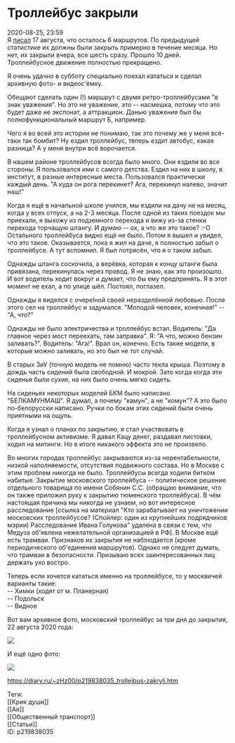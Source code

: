 Троллейбус закрыли
===================

   
 2020-08-25, 23:59   
  Я  [писал](Не%20тестовый%20пост.%20Крик%20души)  17 августа, что осталось 6 маршрутов. По предыдущей статистике их должны были закрыть примерно в течение месяца. Но нет, их закрыли вчера, все шесть сразу. Прошло 10 дней. Троллейбусное движение полностью прекращено.   
   
 Я очень удачно в субботу специально поехал кататься и сделал архивную фото- и видеос'ёмку.   
   
 Обещают сделать один (!) маршрут с двумя ретро-троллейбусами "в знак уважения". Но это не уважение, это -- насмешка, потому что это будет даже не экспонат, а аттракцион. Данью уважения был бы полнофункциональный маршрут Б, например.   
   
 Чего я во всей это истории не понимаю, так это почему же у меня всё-таки так бомбит? Ну ездил троллейбус, теперь ездит автобус, какая разница? А у меня внутри всё ворочается.   
   
 В нашем районе троллейбусов всегда было много. Они ездили во все стороны. Я пользовался ими с самого детства. Ездил на них в школу, в институт, в разные интересные места. Пользовался практически каждый день. "А куда он рога перекинет? Ага, перекинул налево, значит наш!"   
   
 Когда я ещё в начальной школе учился, мы ездили на дачу не на месяц, когда у всех отпуск, а на 2-3 месяца. После одной из таких поездок мы приехали, я выхожу из подземного перехода и вижу из-за стенки перехода торчащую штангу. И думаю -- ох, а что же это такое? :-О Остального троллейбуса видно ещё не было. Потом я вышел и увидел, что это такое. Оказывается, пока я жил на даче, я полностью забыл о троллейбусе. А тут вспомнил. Я был потрясён, что я о таком забыл.   
   
 Однажды штанга соскочила, а верёвка, которая к концу штанги была привязана, перекинулась через провод. Я не знаю, как это произошло. И вот водитель ходит вокруг и думает, что бы ему предпринять. Я в этот момент не ехал, а по улице шёл. Постоял, поглазел.   
   
 Однажды я виделся с очереlной своей неразделённой любовью. После этого сел на троллейбус и задумался. "Молодой человек, конечная!" -- "А, что?"   
   
 Однажды не было электричества и троллейбус встал. Водитель: "Да главное через мост переехать, там заправка". Я: "А что, можно бензин заливать?". Водитель: "Ага!". Врал он, конечно. Есть такие модели, в которые можно заливать, но это был не тот случай.   
   
 В старых ЗиУ (точную модель не помню) часто текла крыша. Поэтому в дождь часть сидений была свободной. И мокрой. Зато когда когда эти сиденья были сухие, на них было очень мягко сидеть.   
   
 На сиденьях некоторых моделей БКМ было написано "БЕЛКАМУНМАШ". Я думал, а почему "камун", а не "комун"? А это было по-белорусски написано. Ручки по бокам этих сидений были очень приятными на ощупь.   
   
 Когда я узнал о планах по закрытию, я стал участвовать в троллейбусном активизме. Я давал Кацу денег, раздавал листовки, ходил на митинги. Но в итоге никакого эффекта это не произвело.   
   
 Во многих городах троллейбус закрываются из-за нерентабельности, низкой наполняемости, отсутствия подвижного состава. Но в Москве с этим проблем никогда не было. Троллейбусы всегда ходили битком набитые. Закрытие московского троллейбуса -- политическое решение отдельного товарища по имени Собянин С.С. (обращаю внимание, что он также приложил руку к закрытию тюменского троллейбуса). В чём настоящая причина мы никогда не узнаем, но вот интересное расследование [ссылка на материал "Кто зарабатывает на уничтожении московских троллейбусов? (Спойлер: один из крупнейших подрядчиков мэрии) Расследование Ивана Голунова" удалена в связи с тем, что Медуза об'явлена нежелательной организацией в РФ]. В Москве ещё есть трамваи. Признаков их закрытия не наблюдается (кроме периодического об'единения маршрутов). Однако не следует думать, что трамваи в безопасности. Призываю всех заинтересованных лиц держать ухо востро.   
   
 Теперь если хочется кататься именно на троллейбусе, то у москвичей варианты такие:   
 -- Химки (ходят от м. Планерная)   
 -- Подольск   
 -- Видное   
   
 Вот вам архивное фото, московский троллейбус за три дня до закрытия, 22 августа 2020 года:   
   
   [![](https://i.imgur.com/gKOwgkZl.jpg)](https://i.imgur.com/gKOwgkZ.jpg)     
   
 И ещё одно фото:   
   
   [![](https://i.imgur.com/MLFN1Vdl.jpg)](https://i.imgur.com/MLFN1Vd.jpg)     
    
 <https://diary.ru/~zHz00/p219838035_trollejbus-zakryli.htm>   
   
 Теги:   
 [[Крик души]]   
 [[Ая]]   
 [[Общественный транспорт]]   
 [[Статьи]]   
 ID: p219838035